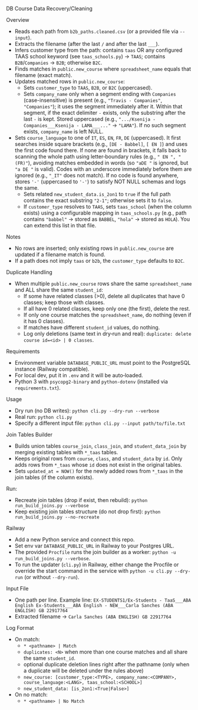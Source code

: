 DB Course Data Recovery/Cleaning

Overview
- Reads each path from `b2b_paths.cleaned.csv` (or a provided file via `--input`).
- Extracts the filename (after the last `/` and after the last `___`).
- Infers customer type from the path: contains `taas` OR any configured TAAS school keyword (see `taas_schools.py`) → `TAAS`; contains `B2B`/`Companies` → `B2B`; otherwise `B2C`.
- Finds matches in `public.new_course` where `spreadsheet_name` equals that filename (exact match).
- Updates matched rows in `public.new_course`:
  - Sets `customer_type` to `TAAS`, `B2B`, or `B2C` (uppercased).
  - Sets `company_name` only when a segment ending with `Companies` (case-insensitive) is present (e.g., `"Travis - Companies"`, `"Companies"`); it uses the segment immediately after it. Within that segment, if the exact delimiter ` - ` exists, only the substring after the last ` - ` is kept. Stored uppercased (e.g., `".../Ksenija - Companies___Ksenija - LAMA___..."` → `"LAMA"`). If no such segment exists, `company_name` is left NULL.
- Sets `course_language` to one of `IT`, `ES`, `EN`, `FR`, `DE` (uppercased). It first searches inside square brackets (e.g., `[DE - Babbel]`, `[ EN ]`) and uses the first code found there. If none are found in brackets, it falls back to scanning the whole path using letter‑boundary rules (e.g., `" EN ", "(FR)"`), avoiding matches embedded in words (so `"aDE "` is ignored, but `"a DE "` is valid). Codes with an underscore immediately before them are ignored (e.g., `"_IT"` does not match). If no code is found anywhere, stores `'-'` (uppercased to `'-'`) to satisfy NOT NULL schemas and logs the same.
  - Sets related `new_student_data.is_2on1` to `true` if the full path contains the exact substring `"2-1"`; otherwise sets it to `false`.
  - If `customer_type` resolves to `TAAS`, sets `taas_school` (when the column exists) using a configurable mapping in `taas_schools.py` (e.g., path contains `"babbel"` → stored as `BABBEL`, `"hola"` → stored as `HOLA`). You can extend this list in that file.

Notes
- No rows are inserted; only existing rows in `public.new_course` are updated if a filename match is found.
- If a path does not imply `taas` or `b2b`, the `customer_type` defaults to `B2C`.

Duplicate Handling
- When multiple `public.new_course` rows share the same `spreadsheet_name` and ALL share the same `student_id`:
  - If some have related classes (>0), delete all duplicates that have 0 classes; keep those with classes.
  - If all have 0 related classes, keep only one (the first), delete the rest.
  - If only one course matches the `spreadsheet_name`, do nothing (even if it has 0 classes).
  - If matches have different `student_id` values, do nothing.
  - Log only deletions (same text in dry‑run and real): `duplicate: delete course id=<id> | 0 classes`.

Requirements
- Environment variable `DATABASE_PUBLIC_URL` must point to the PostgreSQL instance (Railway compatible).
- For local dev, put it in `.env` and it will be auto‑loaded.
- Python 3 with `psycopg2-binary` and `python-dotenv` (installed via `requirements.txt`).

Usage
- Dry run (no DB writes):
  `python cli.py --dry-run --verbose`
- Real run:
  `python cli.py`
- Specify a different input file:
  `python cli.py --input path/to/file.txt`

Join Tables Builder
- Builds union tables `course_join`, `class_join`, and `student_data_join` by merging existing tables with `*_taas` tables.
- Keeps original rows from `course`, `class`, and `student_data` by `id`. Only adds rows from `*_taas` whose `id` does not exist in the original tables.
- Sets `updated_at = NOW()` for the newly added rows from `*_taas` in the join tables (if the column exists).

Run:
- Recreate join tables (drop if exist, then rebuild):
  `python run_build_joins.py --verbose`
- Keep existing join tables structure (do not drop first):
  `python run_build_joins.py --no-recreate`

Railway
- Add a new Python service and connect this repo.
- Set env var `DATABASE_PUBLIC_URL` in Railway to your Postgres URL.
- The provided `Procfile` runs the join builder as a worker: `python -u run_build_joins.py --verbose`.
- To run the updater (`cli.py`) in Railway, either change the Procfile or override the start command in the service with `python -u cli.py --dry-run` (or without `--dry-run`).

Input File
- One path per line. Example line:
  `EX-STUDENTS1/Ex-Students - TaaS___ABA English Ex-Students___ABA English - NEW___Carla Sanches (ABA ENGLISH) GB 22917764`
- Extracted filename → `Carla Sanches (ABA ENGLISH) GB 22917764`

Log Format
- On match:
  - `* <pathname> | Match`
  - `duplicates: <N>` when more than one course matches and all share the same `student_id`.
  - optional duplicate deletion lines right after the pathname (only when a duplicate will be deleted under the rules above)
  - `new_course: [customer_type:<TYPE>, company_name:<COMPANY>, course_language:<LANG>, taas_school:<SCHOOL>]`
  - `new_student_data: [is_2on1:<True|False>]`
- On no match:
  - `* <pathname> | No Match`
